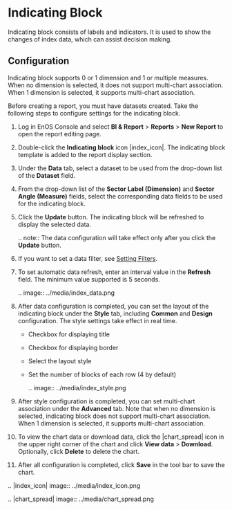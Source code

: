 # Indicating Block

Indicating block consists of labels and indicators. It is used to show the changes of index data, which can assist decision making.

## Configuration

Indicating block supports 0 or 1 dimension and 1 or multiple measures. When no dimension is selected, it does not support multi-chart association. When 1 dimension is selected, it supports multi-chart association.

Before creating a report, you must have datasets created. Take the following steps to configure settings for the indicating block.

1. Log in EnOS Console and select **BI & Report** > **Reports** > **New Report** to open the report editing page.

2. Double-click the **Indicating block** icon |index_icon|. The indicating block template is added to the report display section.

3. Under the **Data** tab, select a dataset to be used from the drop-down list of the **Dataset** field.

4. From the drop-down list of the **Sector Label (Dimension)** and **Sector Angle (Measure)** fields, select the corresponding data fields to be used for the indicating block.

5. Click the **Update** button. The indicating block will be refreshed to display the selected data.

   .. note:: The data configuration will take effect only after you click the **Update** button.

6. If you want to set a data filter, see [Setting Filters](filter).

7. To set automatic data refresh, enter an interval value in the **Refresh** field. The minimum value supported is 5 seconds.

   .. image:: ../media/index_data.png

8. After data configuration is completed, you can set the layout of the indicating block under the **Style** tab, including **Common** and **Design** configuration. The style settings take effect in real time.

   - Checkbox for displaying title

   - Checkbox for displaying border

   - Select the layout style

   - Set the number of blocks of each row (4 by default)

     .. image:: ../media/index_style.png

9. After style configuration is completed, you can set multi-chart association under the **Advanced** tab. Note that when no dimension is selected, indicating block does not support multi-chart association. When 1 dimension is selected, it supports multi-chart association.

10. To view the chart data or download data, click the |chart_spread| icon in the upper right corner of the chart and click **View data** > **Download**. Optionally, click **Delete** to delete the chart.

11. After all configuration is completed, click **Save** in the tool bar to save the chart.

.. |index_icon| image:: ../media/index_icon.png

.. |chart_spread| image:: ../media/chart_spread.png

<!--end-->
